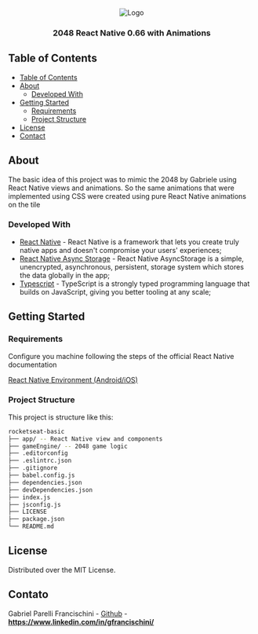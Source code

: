 <!-- PROJECT LOGO -->
<br />
<p align="center">
<img src="https://www.pngkey.com/png/detail/768-7684680_file-2048-logo-svg-2048-icon.png" alt="Logo">

  <h3 align="center">2048 React Native 0.66 with Animations</h3>
</p>

<!-- TABLE OF CONTENTS -->

## Table of Contents

- [Table of Contents](#table-of-contents)
- [About](#about)
  - [Developed With](#developed-with)
- [Getting Started](#getting-started)
  - [Requirements](#requirements)
  - [Project Structure](#project-structure)
- [License](#license)
- [Contact](#contact)

<!-- ABOUT THE PROJECT -->

## About

The basic idea of this project was to mimic the 2048 by Gabriele using React Native views and animations.
So the same animations that were implemented using CSS were created using pure React Native animations on the tile

### Developed With

- [React Native](http://facebook.github.io/react-native/) - React Native is a framework that lets you create truly native apps and doesn't compromise your users' experiences;
- [React Native Async Storage](https://react-native-async-storage.github.io/async-storage/) - React Native AsyncStorage is a simple, unencrypted, asynchronous, persistent, storage system which stores the data globally in the app;
- [Typescript](https://www.typescriptlang.org/) - TypeScript is a strongly typed programming language that builds on JavaScript, giving you better tooling at any scale;

<!-- GETTING STARTED -->

## Getting Started

### Requirements

Configure you machine following the steps of the official React Native documentation

[React Native Environment (Android/iOS)](https://reactnative.dev/docs/environment-setup)

### Project Structure

This project is structure like this:

```bash
rocketseat-basic
├── app/ -- React Native view and components
├── gameEngine/ -- 2048 game logic
├── .editorconfig
├── .eslintrc.json
├── .gitignore
├── babel.config.js
├── dependencies.json
├── devDependencies.json
├── index.js
├── jsconfig.js
├── LICENSE
├── package.json
└── README.md
```

## License

Distributed over the MIT License.

<!-- CONTACT -->

## Contato

Gabriel Parelli Francischini - [Github](https://github.com/gfrancischini) - **https://www.linkedin.com/in/gfrancischini/**
